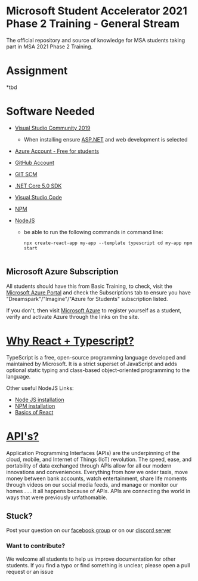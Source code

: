 # Microsoft Student Accelerator 2021 Phase 2 Training - General Stream
The official repository and source of knowledge for MSA students taking part in MSA 2021 Phase 2 Training. 

# Assignment
*tbd

# Software Needed
- [Visual Studio Community 2019](https://visualstudio.microsoft.com/downloads/)
    - When installing ensure [ASP.NET](http://asp.net/) and web development is selected
- [Azure Account - Free for students](https://azure.microsoft.com/en-us/free/students/)
- [GitHub Account](https://github.com/join)
- [GIT SCM](https://git-scm.com/downloads)
- [.NET Core 5.0 SDK](https://dotnet.microsoft.com/download/dotnet/5.0)
- [Visual Studio Code](https://code.visualstudio.com/download)
- [NPM](https://www.npmjs.com/get-npm)
- [NodeJS](https://nodejs.org/en/download/)
    - be able to run the following commands in command line:

        `npx create-react-app my-app --template typescript
        cd my-app
        npm start`

    ```

    ```


## Microsoft Azure Subscription

All students should have this from Basic Training, to check, visit the [Microsoft Azure Portal](http://portal.azure.com) and check the Subscriptions tab to ensure you have "Dreamspark"/"Imagine"/"Azure for Students" subscription listed.

If you don't, then visit [Microsoft Azure](https://azure.microsoft.com/en-us/free/students/) to register yourself as a student, verify and activate Azure through the links on the site.

# [Why React + Typescript?](https://blog.logrocket.com/how-why-a-guide-to-using-typescript-with-react-fffb76c61614)

TypeScript is a free, open-source programming language developed and maintained by Microsoft. It is a strict superset of JavaScript and adds optional static typing and class-based object-oriented programming to the language.

Other useful NodeJS Links:

* [Node JS installation](https://nodejs.org/en/)
* [NPM installation](https://www.npmjs.com/)
* [Basics of React](https://reactjs.org/docs/hello-world.html)

# [API's?](https://www-01.ibm.com/common/ssi/cgi-bin/ssialias?htmlfid=WSM14025USEN)

Application Programming Interfaces (APIs) are the underpinning of the cloud, mobile, and Internet of Things (IoT) revolution. The speed, ease, and portability of data exchanged through APIs allow for all our modern innovations and conveniences. Everything from how we order taxis, move money between bank accounts, watch entertainment, share life moments through videos on our social media feeds, and manage or monitor our homes . . . it all happens because of APIs. APIs are connecting the world in ways that were previously unfathomable.

## Stuck? 
Post your question on our [facebook group](https://aka.ms/nzmsa) or on our [discord server](https://discord.gg/c4Y5SAZ)

### Want to contribute? 
We welcome all students to help us improve documentation for other students. If you find a typo or find something is unclear, please open a pull request or an issue

